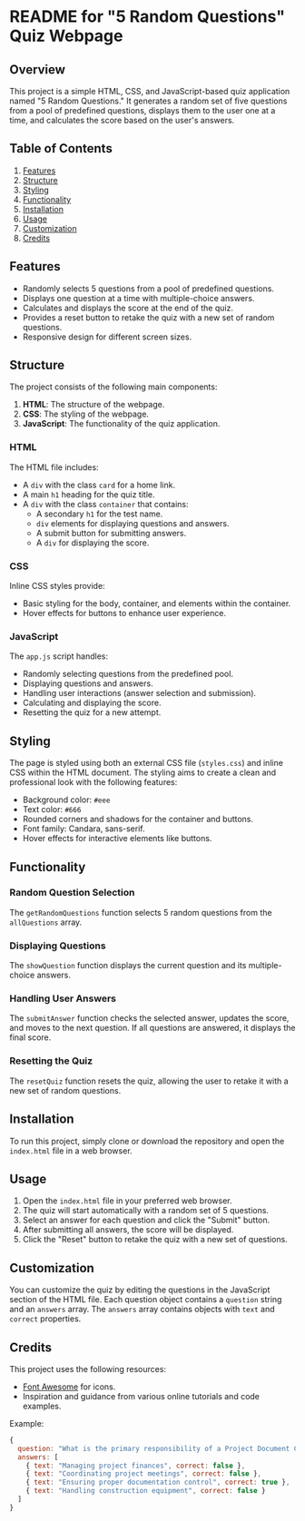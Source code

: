 # README for "5 Random Questions" Quiz Webpage

## Overview

This project is a simple HTML, CSS, and JavaScript-based quiz application named "5 Random Questions." It generates a random set of five questions from a pool of predefined questions, displays them to the user one at a time, and calculates the score based on the user's answers.

## Table of Contents

1. [Features](#features)
2. [Structure](#structure)
3. [Styling](#styling)
4. [Functionality](#functionality)
5. [Installation](#installation)
6. [Usage](#usage)
7. [Customization](#customization)
8. [Credits](#credits)

## Features

- Randomly selects 5 questions from a pool of predefined questions.
- Displays one question at a time with multiple-choice answers.
- Calculates and displays the score at the end of the quiz.
- Provides a reset button to retake the quiz with a new set of random questions.
- Responsive design for different screen sizes.

## Structure

The project consists of the following main components:

1. **HTML**: The structure of the webpage.
2. **CSS**: The styling of the webpage.
3. **JavaScript**: The functionality of the quiz application.

### HTML

The HTML file includes:
- A `div` with the class `card` for a home link.
- A main `h1` heading for the quiz title.
- A `div` with the class `container` that contains:
  - A secondary `h1` for the test name.
  - `div` elements for displaying questions and answers.
  - A submit button for submitting answers.
  - A `div` for displaying the score.

### CSS

Inline CSS styles provide:
- Basic styling for the body, container, and elements within the container.
- Hover effects for buttons to enhance user experience.

### JavaScript

The `app.js` script handles:
- Randomly selecting questions from the predefined pool.
- Displaying questions and answers.
- Handling user interactions (answer selection and submission).
- Calculating and displaying the score.
- Resetting the quiz for a new attempt.

## Styling

The page is styled using both an external CSS file (`styles.css`) and inline CSS within the HTML document. The styling aims to create a clean and professional look with the following features:
- Background color: `#eee`
- Text color: `#666`
- Rounded corners and shadows for the container and buttons.
- Font family: Candara, sans-serif.
- Hover effects for interactive elements like buttons.

## Functionality

### Random Question Selection

The `getRandomQuestions` function selects 5 random questions from the `allQuestions` array.

### Displaying Questions

The `showQuestion` function displays the current question and its multiple-choice answers.

### Handling User Answers

The `submitAnswer` function checks the selected answer, updates the score, and moves to the next question. If all questions are answered, it displays the final score.

### Resetting the Quiz

The `resetQuiz` function resets the quiz, allowing the user to retake it with a new set of random questions.

## Installation

To run this project, simply clone or download the repository and open the `index.html` file in a web browser.

## Usage

1. Open the `index.html` file in your preferred web browser.
2. The quiz will start automatically with a random set of 5 questions.
3. Select an answer for each question and click the "Submit" button.
4. After submitting all answers, the score will be displayed.
5. Click the "Reset" button to retake the quiz with a new set of questions.

## Customization

You can customize the quiz by editing the questions in the JavaScript section of the HTML file. Each question object contains a `question` string and an `answers` array. The `answers` array contains objects with `text` and `correct` properties.

## Credits

This project uses the following resources:

- [Font Awesome](https://cdnjs.cloudflare.com/ajax/libs/font-awesome/4.7.0/css/font-awesome.min.css) for icons.
- Inspiration and guidance from various online tutorials and code examples.

Example:

```javascript
{
  question: "What is the primary responsibility of a Project Document Controller?",
  answers: [
    { text: "Managing project finances", correct: false },
    { text: "Coordinating project meetings", correct: false },
    { text: "Ensuring proper documentation control", correct: true },
    { text: "Handling construction equipment", correct: false }
  ]
}


